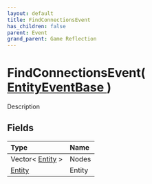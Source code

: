 ```yaml
---
layout: default
title: FindConnectionsEvent
has_children: false
parent: Event
grand_parent: Game Reflection
---
```

# FindConnectionsEvent( [ EntityEventBase ](/riftbreaker-wiki/docs/game-reflection/events/entity_event_base/) )
Description 

## Fields

| Type | Name |
|:----------|:--------------|
| Vector< [Entity](/riftbreaker-wiki/docs/game-reflection/classes/entity/) > | Nodes |
| [Entity](/riftbreaker-wiki/docs/game-reflection/classes/entity/) | Entity |

